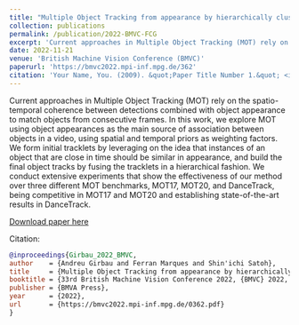 ```yaml
---
title: "Multiple Object Tracking from appearance by hierarchically clustering tracklets (Spotlight)"
collection: publications
permalink: /publication/2022-BMVC-FCG
excerpt: 'Current approaches in Multiple Object Tracking (MOT) rely on the spatio-temporal coherence between detections combined with object appearance to match objects from consecutive frames. In this work, we explore MOT using object appearances as the main source of association between objects in a video, using spatial and temporal priors as weighting factors. We form initial tracklets by leveraging on the idea that instances of an object that are close in time should be similar in appearance, and build the final object tracks by fusing the tracklets in a hierarchical fashion. We conduct extensive experiments that show the effectiveness of our method over three different MOT benchmarks, MOT17, MOT20, and DanceTrack, being competitive in MOT17 and MOT20 and establishing state-of-the-art results in DanceTrack.'
date: 2022-11-21
venue: 'British Machine Vision Conference (BMVC)'
paperurl: 'https://bmvc2022.mpi-inf.mpg.de/362'
citation: 'Your Name, You. (2009). &quot;Paper Title Number 1.&quot; <i>Journal 1</i>. 1(1).'
---
```

Current approaches in Multiple Object Tracking (MOT) rely on the spatio-temporal coherence between detections combined with object appearance to match objects from consecutive frames. In this work, we explore MOT using object appearances as the main source of association between objects in a video, using spatial and temporal priors as weighting factors. We form initial tracklets by leveraging on the idea that instances of an object that are close in time should be similar in appearance, and build the final object tracks by fusing the tracklets in a hierarchical fashion. We conduct extensive experiments that show the effectiveness of our method over three different MOT benchmarks, MOT17, MOT20, and DanceTrack, being competitive in MOT17 and MOT20 and establishing state-of-the-art results in DanceTrack.

[Download paper here](https://bmvc2022.mpi-inf.mpg.de/0362.pdf)

Citation:
```bibtex
@inproceedings{Girbau_2022_BMVC,
author    = {Andreu Girbau and Ferran Marques and Shin'ichi Satoh},
title     = {Multiple Object Tracking from appearance by hierarchically clustering tracklets},
booktitle = {33rd British Machine Vision Conference 2022, {BMVC} 2022, London, UK, November 21-24, 2022},
publisher = {BMVA Press},
year      = {2022},
url       = {https://bmvc2022.mpi-inf.mpg.de/0362.pdf}
}
```